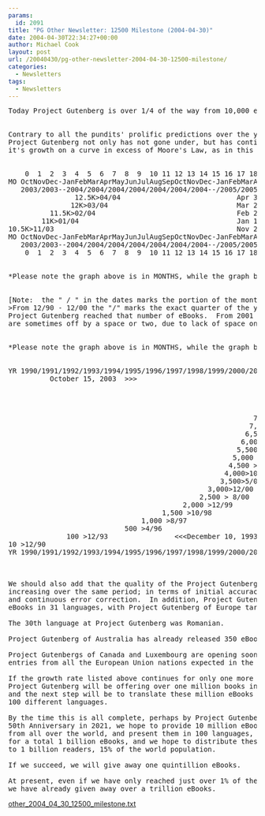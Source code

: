 ```yaml
---
params:
  id: 2091
title: "PG Other Newsletter: 12500 Milestone (2004-04-30)"
date: 2004-04-30T22:34:27+00:00
author: Michael Cook
layout: post
url: /20040430/pg-other-newsletter-2004-04-30-12500-milestone/
categories:
  - Newsletters
tags:
  - Newsletters
---
```

<pre>Today Project Gutenberg is over 1/4 of the way from 10,000 eBooks to 20,000 !


Contrary to all the pundits' prolific predictions over the years,
Project Gutenberg not only has not gone under, but has continued
it's growth on a curve in excess of Moore's Law, as in this graph:


    0  1  2  3  4  5  6  7  8  9  10 11 12 13 14 15 16 17 18 19 20 21 22  #####
MO OctNovDec-JanFebMarAprMayJunJulAugSepOctNovDec-JanFebMarAprMayJunJulAug
   2003/2003--2004/2004/2004/2004/2004/2004/2004--/2005/2005/2005/2005/2005
                12.5K&gt;04/04                            Apr 30, 2004      12.5K
               12K&gt;03/04                               Mar 24, 2004      12K
          11.5K&gt;02/04                                  Feb 25, 2004      11.5K
        11K&gt;01/04                                      Jan 14, 2004      11K
10.5K&gt;11/03                                            Nov 26, 2003      10.5K
MO OctNovDec-JanFebMarAprMayJunJulAugSepOctNovDec-JanFebMarAprMayJunJulAug MON
   2003/2003--2004/2004/2004/2004/2004/2004/2004--/2005/2005/2005/2005/2005
    0  1  2  3  4  5  6  7  8  9  10 11 12 13 14 15 16 17 18 19 20 21 22  #####


*Please note the graph above is in MONTHS, while the graph below is in YEARS!*


[Note:  the " / " in the dates marks the portion of the month or year--
&gt;From 12/90 - 12/00 the "/" marks the exact quarter of the year in which
Project Gutenberg reached that number of eBooks.  From 2001 forward these
are sometimes off by a space or two, due to lack of space on the graph.]


*Please note the graph above is in MONTHS, while the graph below is in YEARS!*


YR 1990/1991/1992/1993/1994/1995/1996/1997/1998/1999/2000/2001/2002/2003 ^####
          October 15, 2003  &gt;&gt;&gt;                                  10K&gt;10/03 10K
                                                              9,500&gt;9/03 9,500
                                                              9,000&gt;8/03 9,000
                                                             8,500&gt;7/03  8,500
                                                            8,000&gt;5/03   8,000
                                                           7,500&gt;3/03    7,500
                                                          7,000&gt;1/03     7,000
                                                         6,500&gt;12/02     6,500
                                                        6,000 &gt;9/02      6,000
                                                       5,500 &gt;7/02       5,500
                                                      5,000 &gt;4/02        5,000
                                                     4,500 &gt;2/02         4,500
                                                    4,000&gt;10/01          4,000
                                                   3,500&gt;5/01            3,500
                                                3,000&gt;12/00              3,000
                                              2,500 &gt; 8/00               2,500
                                          2,000 &gt;12/99                   2,000
                                     1,500 &gt;10/98                        1,500
                                1,000 &gt;8/97                              1,000
                            500 &gt;4/96                                      500
              100 &gt;12/93                &lt;&lt;&lt;December 10, 1993               100
10 &gt;12/90                                                                   10
YR 1990/1991/1992/1993/1994/1995/1996/1997/1998/1999/2000/2001/2002/2003 ^####



We should also add that the quality of the Project Gutenberg eBooks has been
increasing over the same period; in terms of initial accuracy, format options
and continuous error correction.  In addition, Project Gutenberg now provides
eBooks in 31 languages, with Project Gutenberg of Europe targeting over 50.

The 30th language at Project Gutenberg was Romanian.

Project Gutenberg of Australia has already released 350 eBooks.

Project Gutenbergs of Canada and Luxembourg are opening soon, with new
entries from all the European Union nations expected in the near future.

If the growth rate listed above continues for only one more decade,
Project Gutenberg will be offering over one million books in 2012,
and the next step will be to translate these million eBooks into
100 different languages.

By the time this is all complete, perhaps by Project Gutenberg's
50th Anniversary in 2021, we hope to provide 10 million eBooks
from all over the world, and present them in 100 languages,
for a total 1 billion eBooks, and we hope to distribute these
to 1 billion readers, 15% of the world population.

If we succeed, we will give away one quintillion eBooks.

At present, even if we have only reached just over 1% of the world,
we have already given away over a trillion eBooks.</pre>

<a href="/nl_archives/2004/other_2004_04_30_12500_milestone.txt" target="_blank" rel="nofollow">other_2004_04_30_12500_milestone.txt</a>
